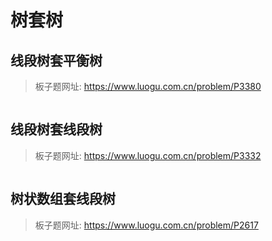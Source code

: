 # 树套树

## 线段树套平衡树

> 板子题网址: https://www.luogu.com.cn/problem/P3380

```cpp

```

## 线段树套线段树

> 板子题网址: https://www.luogu.com.cn/problem/P3332

```cpp

```

## 树状数组套线段树

> 板子题网址: https://www.luogu.com.cn/problem/P2617

```cpp

```
